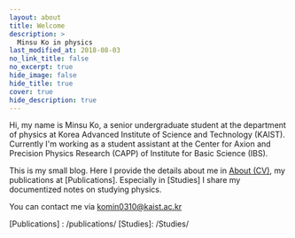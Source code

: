 ```yaml
---
layout: about
title: Welcome
description: >
  Minsu Ko in physics
last_modified_at: 2018-08-03
no_link_title: false 
no_excerpt: true
hide_image: false
hide_title: true
cover: true
hide_description: true
---
```


Hi, my name is Minsu Ko, a senior undergraduate student at the department of physics at Korea Advanced Institute of Science
and Technology (KAIST). Currently I'm working as a student assistant at the Center for Axion and Precision Physics
Research (CAPP) of Institute for Basic Science (IBS).

This is my small blog. Here I provide the details about me in [About (CV)], my publications at [Publications].
Especially in [Studies] I share my documentized notes on studying physics. 

You can contact me via komin0310@kaist.ac.kr

[About (CV)]: /about/
[Publications] : /publications/
[Studies]: /Studies/
